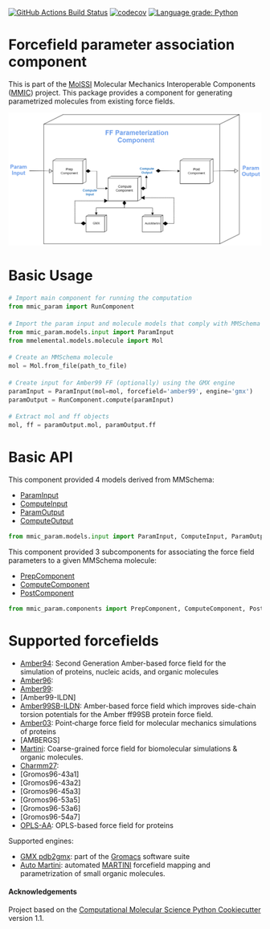 [//]: # (Badges)
[![GitHub Actions Build Status](https://github.com/MolSSI/mmic_param/workflows/CI/badge.svg)](https://github.com/MolSSI/mmic_param/actions?query=workflow%3ACI)
[![codecov](https://codecov.io/gh/MolSSI/mmic_param/branch/master/graph/badge.svg)](https://codecov.io/gh/MolSSI/mmic_param/branch/master)
[![Language grade: Python](https://img.shields.io/lgtm/grade/python/g/MolSSI/mmic_param.svg?logo=lgtm&logoWidth=18)](https://lgtm.com/projects/g/MolSSI/mmic_param/context:python)

Forcefield parameter association component
========================================
This is part of the [MolSSI](http://molssi.org) Molecular Mechanics Interoperable Components ([MMIC](https://github.com/MolSSI/mmic)) project. This package provides a component for generating parametrized molecules from existing force fields.

<p align="center">
<img src="mmic_param/data/ff_component.png">
</p>

# Basic Usage
```python
# Import main component for running the computation
from mmic_param import RunComponent

# Import the param input and molecule models that comply with MMSchema
from mmic_param.models.input import ParamInput
from mmelemental.models.molecule import Mol

# Create an MMSchema molecule
mol = Mol.from_file(path_to_file)

# Create input for Amber99 FF (optionally) using the GMX engine
paramInput = ParamInput(mol=mol, forcefield='amber99', engine='gmx')
paramOutput = RunComponent.compute(paramInput)

# Extract mol and ff objects
mol, ff = paramOutput.mol, paramOutput.ff
```

# Basic API
This component provided 4 models derived from MMSchema: 
- [ParamInput](https://github.com/MolSSI/mmic_param/blob/master/mmic_param/models/input.py#L8)
- [ComputeInput](https://github.com/MolSSI/mmic_param/blob/master/mmic_param/models/input.py#L14)
- [ParamOutput](https://github.com/MolSSI/mmic_param/blob/master/mmic_param/models/output.py#L12)
- [ComputeOutput](https://github.com/MolSSI/mmic_param/blob/master/mmic_param/models/output.py#L8)

```python
from mmic_param.models.input import ParamInput, ComputeInput, ParamOutput, ComputeOutput
```

This component provided 3 subcomponents for associating the force field parameters to a given MMSchema molecule: 
- [PrepComponent](https://github.com/MolSSI/mmic_param/blob/master/mmic_param/components/prep_component.py#L7)
- [ComputeComponent](https://github.com/MolSSI/mmic_param/blob/master/mmic_param/components/post_component.py#L5)
- [PostComponent](https://github.com/MolSSI/mmic_param/blob/master/mmic_param/components/post_component.py#L5)

```python
from mmic_param.components import PrepComponent, ComputeComponent, PostComponent
```


# Supported forcefields
- [Amber94](https://pubs.acs.org/doi/abs/10.1021/ja00124a002): Second Generation Amber-based force field for the simulation of proteins, nucleic acids, and organic molecules
- [Amber96](): 
- [Amber99](): 
- [Amber99-ILDN]
- [Amber99SB-ILDN](https://pubmed.ncbi.nlm.nih.gov/20408171): Amber-based force field which improves side-chain torsion potentials for the Amber ff99SB protein force field. 
- [Amber03](https://onlinelibrary.wiley.com/doi/abs/10.1002/jcc.10349): Point‐charge force field for molecular mechanics simulations of proteins
- [AMBERGS]
- [Martini](https://pubs.acs.org/doi/10.1021/jp071097f#:~:text=The%20new%20version%2C%20coined%20the,large%20number%20of%20chemical%20compounds):  Coarse-grained force field for biomolecular simulations & organic molecules.
- [Charmm27]():
- [Gromos96-43a1]
- [Gromos96-43a2]
- [Gromos96-45a3]
- [Gromos96-53a5]
- [Gromos96-53a6]
- [Gromos96-54a7]
- [OPLS-AA](https://pubs.acs.org/doi/abs/10.1021/jp003919d): OPLS-based force field for proteins

Supported engines:
- [GMX pdb2gmx](https://manual.gromacs.org/documentation/5.1/onlinehelp/gmx-pdb2gmx.html): part of the [Gromacs](https://www.gromacs.org) software suite
- [Auto Martini](https://github.com/tbereau/auto_martini): automated [MARTINI](http://www.cgmartini.nl) forcefield mapping and parametrization of small organic molecules.

#### Acknowledgements
 
Project based on the 
[Computational Molecular Science Python Cookiecutter](https://github.com/molssi/cookiecutter-cms) version 1.1.
